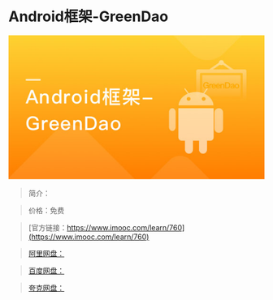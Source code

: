 # Android框架-GreenDao

![img](../../assets/5fe442f7000176d305400304.jpg)

> 简介：

> 价格：免费

> [官方链接：https://www.imooc.com/learn/760](https://www.imooc.com/learn/760)

> [阿里网盘：]()

> [百度网盘：]()

> [夸克网盘：]()
